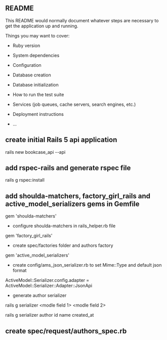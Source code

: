 ## README

This README would normally document whatever steps are necessary to get the
application up and running.

Things you may want to cover:

* Ruby version

* System dependencies

* Configuration

* Database creation

* Database initialization

* How to run the test suite

* Services (job queues, cache servers, search engines, etc.)

* Deployment instructions

* ...

## create initial Rails 5 api application

rails new bookcase_api --api

## add rspec-rails and generate rspec file

rails g rspec:install

## add shoulda-matchers, factory_girl_rails and active_model_serializers gems in Gemfile

gem 'shoulda-matchers'

* configure shoulda-matchers in rails_helper.rb file

gem 'factory_girl_rails'

* create spec/factories folder and authors factory

gem 'active_model_serializers'

* create config/ams_json_serializer.rb to set Mime::Type and default json format

ActiveModel::Serializer.config.adapter = ActiveModel::Serializer::Adapter::JsonApi

* generate author serializer

rails g serializer <model name> <modle field 1> <modle field 2>

rails g serializer author id name created_at

## create spec/request/authors_spec.rb

